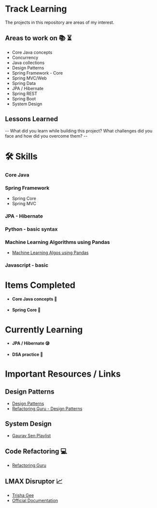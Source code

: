 
# Track Learning
The projects in this repository are areas of my interest.


## Areas to work on 📚 ⏳

* Core Java concepts
* Concurrency
* Java collections
* Design Patterns
* Spring Framework - Core
* Spring MVC/Web
* Spring Data
* JPA / Hibernate
* Spring REST
* Spring Boot
* System Design


## Lessons Learned

-- What did you learn while building this project? What challenges did you face and how did you overcome them? --


# 🛠 Skills
### Core Java

### Spring Framework
* Spring Core
* Spring MVC

### JPA - Hibernate

### Python - basic syntax

### Machine Learning Algorithms using Pandas
* [Machine Learning Algos using Pandas]()

### Javascript - basic



# Items Completed

* #### Core Java concepts 🥉
* #### Spring Core 🥇


# Currently Learning
* #### JPA / Hibernate 😪
* #### DSA practice 🚀

# Important Resources / Links

## Design Patterns
* [Design Patterns](https://github.com/kamranahmedse/design-patterns-for-humans) 
* [Refactoring Guru - Design Patterns](https://refactoring.guru/design-patterns)


## System Design
* [Gaurav Sen Playlist](https://www.youtube.com/watch?v=xpDnVSmNFX0&list=PLMCXHnjXnTnvo6alSjVkgxV-VH6EPyvoX)

## Code Refactoring 💻
* [Refactoring Guru](https://refactoring.guru/refactoring)

## LMAX Disruptor 📈
* [Trisha Gee](https://trishagee.github.io/post/dissecting_the_disruptor_whats_so_special_about_a_ring_buffer/)
* [Official Documentation](https://lmax-exchange.github.io/disruptor/user-guide/index.html)
